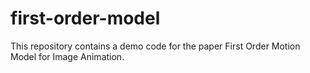# first-order-model

This repository contains a demo code for the paper First Order Motion Model for Image Animation.

